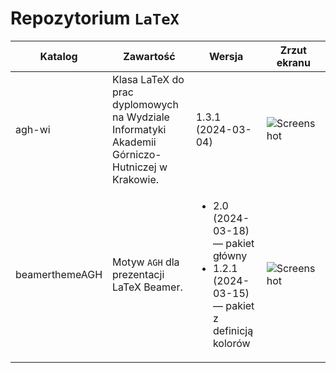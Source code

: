 # Repozytorium `LaTeX`
| Katalog        | Zawartość | Wersja | Zrzut ekranu |
| -              | -         | -      | -              |
| agh-wi         | Klasa LaTeX do prac dyplomowych na Wydziale Informatyki Akademii Górniczo-Hutniczej w Krakowie. |  1.3.1 (2024-03-04) |![Screenshot](https://www.icsr.agh.edu.pl/~polak/agh-wi.png "Strona tytułowa") |
| beamerthemeAGH | Motyw `AGH` dla prezentacji LaTeX Beamer. | <ul><li>2.0 (2024-03-18) — pakiet główny</li><li>1.2.1 (2024-03-15) — pakiet z definicją kolorów </li></ul>| ![Screenshot](http://www.icsr.agh.edu.pl/~polak/wms/beamer-AGH.big.png "Slajd tytułowy") |
